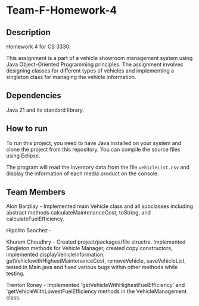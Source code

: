 # Team-F-Homework-4

## Description  
Homework 4 for CS 3330.

This assignment is a part of a vehicle showroom management system using Java Object-Oriented
Programming principles. The assignment involves designing classes for different types of vehicles and
implementing a singleton class for managing the vehicle information.

## Dependencies  

Java 21 and its standard library.

## How to run  

To run this project, you need to have Java installed on your system and clone the project from this repository. You can compile the source files using Eclipse.

The program will read the inventory data from the file `vehicleList.csv` and display the information of each media product on the console.

## Team Members  

Alon Barzilay - Implemented main Vehicle class and all subclasses including abstract methods calculateMaintenanceCost, toString, and calculateFuelEfficiency.

Hipolito Sanchez -

Khuram Choudhry - Created project/packages/file structre. Implemented Singleton methods for Vehicle Manager, created copy constructors, implemented displayVehicleInformation, getVehiclewithHighestMaintenanceCost, removeVehicle, saveVehicleList, tested in Main.java and fixed various bugs within other methods while testing.

Trenton Roney - Implemented 'getVehicleWithHighestFuelEfficiency' and 'getVehicleWithLowestFuelEfficiency methods in the VehicleManagement class.
